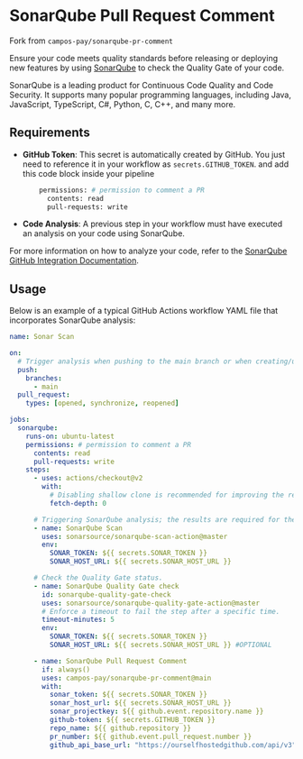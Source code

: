 # SonarQube Pull Request Comment

Fork from `campos-pay/sonarqube-pr-comment`

Ensure your code meets quality standards before releasing or deploying new features by using [SonarQube](https://www.sonarqube.org/) to check the Quality Gate of your code.

SonarQube is a leading product for Continuous Code Quality and Code Security. It supports many popular programming languages, including Java, JavaScript, TypeScript, C#, Python, C, C++, and many more.

## Requirements

- **GitHub Token**: This secret is automatically created by GitHub. You just need to reference it in your workflow as `secrets.GITHUB_TOKEN`.
  and add this code block inside your pipeline
  ```bash
      permissions: # permission to comment a PR
        contents: read
        pull-requests: write
  ```

- **Code Analysis**: A previous step in your workflow must have executed an analysis on your code using SonarQube.

For more information on how to analyze your code, refer to the [SonarQube GitHub Integration Documentation](https://docs.sonarqube.org/latest/analysis/github-integration/).

## Usage

Below is an example of a typical GitHub Actions workflow YAML file that incorporates SonarQube analysis:

```yaml
name: Sonar Scan

on:
  # Trigger analysis when pushing to the main branch or when creating/updating pull requests.
  push:
    branches:
      - main
  pull_request:
    types: [opened, synchronize, reopened]

jobs:
  sonarqube:
    runs-on: ubuntu-latest
    permissions: # permission to comment a PR
      contents: read
      pull-requests: write
    steps:
      - uses: actions/checkout@v2
        with:
          # Disabling shallow clone is recommended for improving the relevancy of reporting.
          fetch-depth: 0

      # Triggering SonarQube analysis; the results are required for the Quality Gate check.
      - name: SonarQube Scan
        uses: sonarsource/sonarqube-scan-action@master
        env:
          SONAR_TOKEN: ${{ secrets.SONAR_TOKEN }}
          SONAR_HOST_URL: ${{ secrets.SONAR_HOST_URL }}

      # Check the Quality Gate status.
      - name: SonarQube Quality Gate check
        id: sonarqube-quality-gate-check
        uses: sonarsource/sonarqube-quality-gate-action@master
        # Enforce a timeout to fail the step after a specific time.
        timeout-minutes: 5
        env:
          SONAR_TOKEN: ${{ secrets.SONAR_TOKEN }}
          SONAR_HOST_URL: ${{ secrets.SONAR_HOST_URL }} #OPTIONAL

      - name: SonarQube Pull Request Comment
        if: always()
        uses: campos-pay/sonarqube-pr-comment@main
        with:
          sonar_token: ${{ secrets.SONAR_TOKEN }}
          sonar_host_url: ${{ secrets.SONAR_HOST_URL }}
          sonar_projectkey: ${{ github.event.repository.name }}
          github-token: ${{ secrets.GITHUB_TOKEN }}
          repo_name: ${{ github.repository }}
          pr_number: ${{ github.event.pull_request.number }}
          github_api_base_url: "https://ourselfhostedgithub.com/api/v3" # If using github.com do this > github_api_base_url: ""
```
